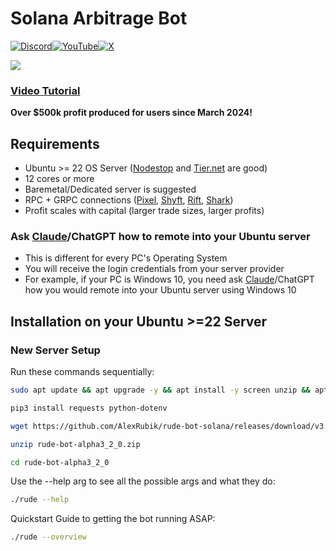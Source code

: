# Solana Arbitrage Bot   
[![Discord](https://img.shields.io/badge/Discord-7289DA?style=for-the-badge&logo=discord&logoColor=white)](https://discord.gg/6DTGbMNYuA)[![YouTube](https://img.shields.io/badge/YouTube-FF0000?style=for-the-badge&logo=youtube&logoColor=white)](https://www.youtube.com/playlist?list=PLMIFlNMah1MnCqDsEJ0P2QhDr93O9KYmF)[![X](https://img.shields.io/badge/X-000000?style=for-the-badge&logo=x&logoColor=white)](https://x.com/RudeLabs_io)

[![](https://dcbadge.limes.pink/api/server/6DTGbMNYuA)](https://discord.gg/6DTGbMNYuA)

### [Video Tutorial](https://www.youtube.com/playlist?list=PLMIFlNMah1MnCqDsEJ0P2QhDr93O9KYmF)

**Over $500k profit produced for users since March 2024!**

## Requirements
- Ubuntu >= 22 OS Server ([Nodestop](https://billing.nodestop.io/aff.php?aff=88) and [Tier.net](https://billing.tier.net/aff.php?aff=257) are good)
- 12 cores or more
- Baremetal/Dedicated server is suggested
- RPC + GRPC connections ([Pixel](https://discord.gg/RYnvkvqxbF), [Shyft](https://discord.gg/mkax7WUu3z), [Rift](https://discord.gg/riftnode), [Shark](https://discord.gg/kMEdGGfuqb))
- Profit scales with capital (larger trade sizes, larger profits)

### Ask [Claude](https://claude.ai/)/ChatGPT how to remote into your Ubuntu server
- This is different for every PC's Operating System
- You will receive the login credentials from your server provider
- For example, if your PC is Windows 10, you need ask [Claude](https://claude.ai/)/ChatGPT how you would remote into your Ubuntu server using Windows 10

## Installation on your Ubuntu >=22 Server

### New Server Setup
Run these commands sequentially:
```bash
sudo apt update && apt upgrade -y && apt install -y screen unzip && apt install python3-pip -y
```
```bash
pip3 install requests python-dotenv
```
```bash
wget https://github.com/AlexRubik/rude-bot-solana/releases/download/v3.2.0-alpha/rude-bot-alpha3_2_0.zip
```
```bash
unzip rude-bot-alpha3_2_0.zip
```
```bash
cd rude-bot-alpha3_2_0
```
Use the --help arg to see all the possible args and what they do:
```bash
./rude --help
```
Quickstart Guide to getting the bot running ASAP:
```bash
./rude --overview
```
